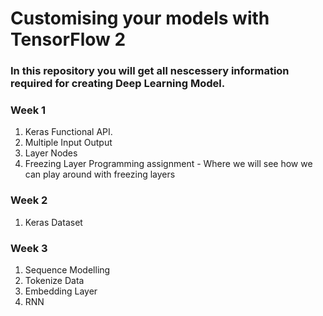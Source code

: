 # Customising your models with TensorFlow 2
### In this repository you will get all nescessery information required for creating Deep Learning Model.


### Week 1
1. Keras Functional API.
2.  Multiple Input Output
3. Layer Nodes
4. Freezing Layer
Programming assignment -  Where we will see how we can play around with freezing layers

### Week 2
1. Keras Dataset


### Week 3
1. Sequence Modelling
2. Tokenize Data  
3. Embedding Layer
4. RNN
